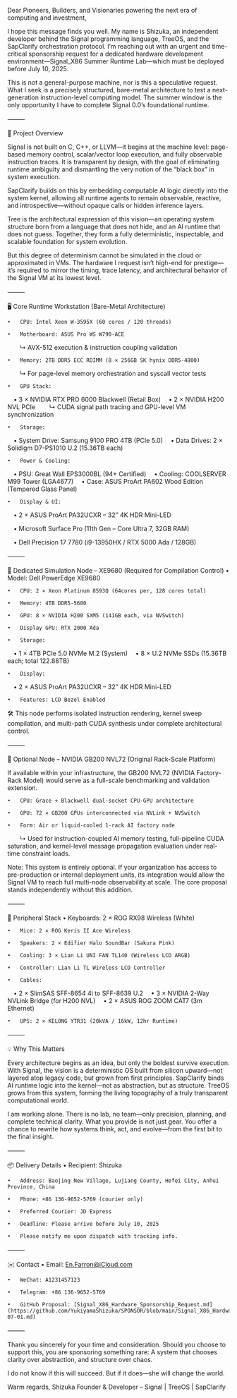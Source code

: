 Dear Pioneers, Builders, and Visionaries powering the next era of computing and investment,


I hope this message finds you well.
My name is Shizuka, an independent developer behind the Signal programming language, TreeOS, and the SapClarify orchestration protocol. I’m reaching out with an urgent and time-critical sponsorship request for a dedicated hardware development environment—Signal_X86 Summer Runtime Lab—which must be deployed before July 10, 2025.


This is not a general-purpose machine, nor is this a speculative request. What I seek is a precisely structured, bare-metal architecture to test a next-generation instruction-level computing model. The summer window is the only opportunity I have to complete Signal 0.0’s foundational runtime.


⸻


🧭 Project Overview


Signal is not built on C, C++, or LLVM—it begins at the machine level: page-based memory control, scalar/vector loop execution, and fully observable instruction traces. It is transparent by design, with the goal of eliminating runtime ambiguity and dismantling the very notion of the “black box” in system execution.


SapClarify builds on this by embedding computable AI logic directly into the system kernel, allowing all runtime agents to remain observable, reactive, and introspective—without opaque calls or hidden inference layers.


Tree is the architectural expression of this vision—an operating system structure born from a language that does not hide, and an AI runtime that does not guess. Together, they form a fully deterministic, inspectable, and scalable foundation for system evolution.


But this degree of determinism cannot be simulated in the cloud or approximated in VMs. The hardware I request isn’t high-end for prestige—it’s required to mirror the timing, trace latency, and architectural behavior of the Signal VM at its lowest level.


⸻


🖥️ Core Runtime Workstation (Bare-Metal Architecture)

	•	CPU: Intel Xeon W-3595X (60 cores / 120 threads)
 
	•	Motherboard: ASUS Pro WS W790-ACE
 
  ↳ AVX-512 execution & instruction coupling validation
  
	•	Memory: 2TB DDR5 ECC RDIMM (8 × 256GB SK hynix DDR5-4800)
 
  ↳ For page-level memory orchestration and syscall vector tests
  
	•	GPU Stack:
 • 3 × NVIDIA RTX PRO 6000 Blackwell (Retail Box)
 • 2 × NVIDIA H200 NVL PCIe
  ↳ CUDA signal path tracing and GPU-level VM synchronization
  
	•	Storage:
 • System Drive: Samsung 9100 PRO 4TB (PCIe 5.0)
 • Data Drives: 2 × Solidigm D7-PS1010 U.2 (15.36TB each)
 
	•	Power & Cooling:
 • PSU: Great Wall EPS3000BL (94+ Certified)
 • Cooling: COOLSERVER M99 Tower (LGA4677)
 • Case: ASUS ProArt PA602 Wood Edition (Tempered Glass Panel)
 
	•	Display & UI:
 • 2 × ASUS ProArt PA32UCXR – 32” 4K HDR Mini-LED
 
 • Microsoft Surface Pro (11th Gen – Core Ultra 7, 32GB RAM)
 
 • Dell Precision 17 7780 (i9-13950HX / RTX 5000 Ada / 128GB)

⸻

🏢 Dedicated Simulation Node – XE9680 (Required for Compilation Control)
	•	Model: Dell PowerEdge XE9680
 
	•	CPU: 2 × Xeon Platinum 8593Q (64cores per, 128 cores total)
 
	•	Memory: 4TB DDR5-5600
 
	•	GPU: 8 × NVIDIA H200 SXM5 (141GB each, via NVSwitch)
 
	•	Display GPU: RTX 2000 Ada
 
	•	Storage:
 • 1 × 4TB PCIe 5.0 NVMe M.2 (System)
 • 8 × U.2 NVMe SSDs (15.36TB each; total 122.88TB)
 
	•	Display:
 • 2 × ASUS ProArt PA32UCXR – 32” 4K HDR Mini-LED
 
	•	Features: LCD Bezel Enabled

🛠️ This node performs isolated instruction rendering, kernel sweep compilation, and multi-path CUDA synthesis under complete architectural control.

⸻

💠 Optional Node – NVIDIA GB200 NVL72 (Original Rack-Scale Platform)

If available within your infrastructure, the GB200 NVL72 (NVIDIA Factory-Rack Model) would serve as a full-scale benchmarking and validation extension.

	•	CPU: Grace + Blackwell dual-socket CPU-GPU architecture
 
	•	GPU: 72 × GB200 GPUs interconnected via NVLink + NVSwitch
 
	•	Form: Air or liquid-cooled 1-rack AI factory node
 

  ↳ Used for instruction-coupled AI memory testing, full-pipeline CUDA saturation, and kernel-level message propagation evaluation under real-time constraint loads.
  

Note: This system is entirely optional. If your organization has access to pre-production or internal deployment units, its integration would allow the Signal VM to reach full multi-node observability at scale. The core proposal stands independently without this addition.

⸻

🧰 Peripheral Stack
	•	Keyboards: 2 × ROG RX98 Wireless (White)
 
	•	Mice: 2 × ROG Keris II Ace Wireless
 
	•	Speakers: 2 × Edifier Halo SoundBar (Sakura Pink)
 
	•	Cooling: 3 × Lian Li UNI FAN TL140 (Wireless LCD ARGB)
 
	•	Controller: Lian Li TL Wireless LCD Controller
 
	•	Cables:
 • 2 × SlimSAS SFF-8654 4i to SFF-8639 U.2
 • 3 × NVIDIA 2-Way NVLink Bridge (for H200 NVL)
 • 2 × ASUS ROG ZOOM CAT7 (3m Ethernet)
 
	•	UPS: 2 × KELONG YTR31 (20kVA / 16kW, 12hr Runtime)

⸻

💡 Why This Matters

Every architecture begins as an idea, but only the boldest survive execution.
With Signal, the vision is a deterministic OS built from silicon upward—not layered atop legacy code, but grown from first principles.
SapClarify binds AI runtime logic into the kernel—not as abstraction, but as structure.
TreeOS grows from this system, forming the living topography of a truly transparent computational world.

I am working alone. There is no lab, no team—only precision, planning, and complete technical clarity.
What you provide is not just gear.
You offer a chance to rewrite how systems think, act, and evolve—from the first bit to the final insight.

⸻

📦 Delivery Details
	•	Recipient: Shizuka
 
	•	Address: Baojing New Village, Lujiang County, Hefei City, Anhui Province, China
 
	•	Phone: +86 136‑9652‑5769 (courier only)
 
	•	Preferred Courier: JD Express
 
	•	Deadline: Please arrive before July 10, 2025
 
	•	Please notify me upon dispatch with tracking info.

⸻

✉️ Contact
	•	Email: En.Farron@iCloud.com
 
	•	WeChat: A1231457123
 
	•	Telegram: +86 136‑9652‑5769
 
	•	GitHub Proposal: [Signal_X86_Hardware_Sponsorship_Request.md](https://github.com/YukiyamaShizuka/SPONSOR/blob/main/Signal_X86_Hardware_Sponsorship_Arrival_Deadline_2025-07-01.md)

⸻

Thank you sincerely for your time and consideration.
Should you choose to support this, you are sponsoring something rare:
A system that chooses clarity over abstraction, and structure over chaos.

I do not know if this will succeed.
But if it does—she will change the world.

Warm regards,
Shizuka
Founder & Developer – Signal | TreeOS | SapClarify

